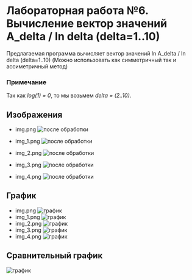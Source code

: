 # Лабораторная работа №6. Вычисление вектор значений A_delta / ln delta (delta=1..10)

Предлагаемая программа вычисляет вектор значений ln A_delta / ln delta (delta=1..10) (Можно использовать как
симметричный так и ассиметричный метод)

### Примечание

Так как _log(1) = 0_, то мы возьмем _delta = (2..10)_.

## Изображения

- img.png ![после обработки](https://github.com/KosteRico/fractal-analysis-labs/blob/main/images/img.png?raw=true)

- img_1.png ![после обработки](https://github.com/KosteRico/fractal-analysis-labs/blob/main/images/img_1.png?raw=true)

- img_2.png ![после обработки](https://github.com/KosteRico/fractal-analysis-labs/blob/main/images/img_2.png?raw=true)

- img_3.png ![после обработки](https://github.com/KosteRico/fractal-analysis-labs/blob/main/images/img_3.png?raw=true)

- img_4.png ![после обработки](https://github.com/KosteRico/fractal-analysis-labs/blob/main/images/img_4.png?raw=true)

## График

- img.png
  ![график](https://github.com/KosteRico/fractal-analysis-labs/blob/main/lab6/plot_img.png?raw=true)
- img_1.png
  ![график](https://github.com/KosteRico/fractal-analysis-labs/blob/main/lab6/plot_img_1.png?raw=true)
- img_2.png
  ![график](https://github.com/KosteRico/fractal-analysis-labs/blob/main/lab6/plot_img_2.png?raw=true)
- img_3.png
  ![график](https://github.com/KosteRico/fractal-analysis-labs/blob/main/lab6/plot_img_3.png?raw=true)
- img_4.png
  ![график](https://github.com/KosteRico/fractal-analysis-labs/blob/main/lab6/plot_img_4.png?raw=true)

## Сравнительный график

![график](https://github.com/KosteRico/fractal-analysis-labs/blob/main/lab6/plot.png?raw=true)
  
